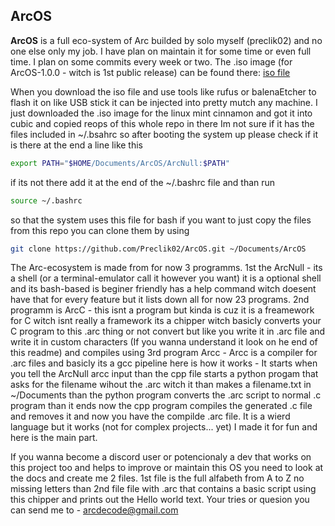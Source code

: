 ## ArcOS 

**ArcOS** is a full eco-system of Arc builded by solo myself (preclik02) and no one else only my job.
I have plan on maintain it for some time or even full time. I plan on some commits every week or two.
The .iso image (for ArcOS-1.0.0 - witch is 1st public release) can be found there: [iso file](https://www.dropbox.com/scl/fi/wrrroev2pr2z9v0nvx6q9/ArcOS-1.0.0.iso?e=2&rlkey=xpgk4gwn66bgavfbvmmf4e0vt&st=4yzwjg4m&dl=0)

When you download the iso file and use tools like rufus or balenaEtcher to flash it on like USB stick it can be injected into pretty mutch any machine.
I just downloaded the .iso image for the linux mint cinnamon and got it into cubic and copied reops of this whole repo in there Im not sure if it has the files included in ~/.bsahrc so after booting the system up please check if it is there at the end a line like this



```bash
export PATH="$HOME/Documents/ArcOS/ArcNull:$PATH"
```


if its not there add it at the end of the ~/.bashrc file and than run


```bash
source ~/.bashrc
```


so that the system uses this file for bash if you want to just copy the files from this repo you can clone them by using


```bash
git clone https://github.com/Preclik02/ArcOS.git ~/Documents/ArcOS
```


The Arc-ecosystem is made from for now 3 programms. 1st the ArcNull - its a shell (or a terminal-emulator call it however you want) it is a optional shell and its bash-based is beginer friendly has a help command witch doesent have that for every feature but it lists down all for now 23 programs. 2nd programm is ArcC - this isnt a program but kinda is cuz it is a freamework for C witch isnt really a framework its a chipper witch basicly converts your C program to this .arc thing or not convert but like you write it in .arc file and write it in custom characters (If you wanna understand it look on he end of this readme) and compiles using 3rd program Arcc - Arcc is a compiler for .arc files and basicly its a gcc pipeline here is how it works - It starts when you tell the ArcNull arcc input than the cpp file starts a python progam that asks for the filename wihout the .arc witch it than makes a filename.txt in ~/Documents than the python program converts the .arc script to normal .c program than it ends now the cpp program compiles the generated .c file and removes it and now you have the compilde .arc file. It is a wierd language but it works (not for complex projects... yet) I made it for fun and here is the main part.



If you wanna become a discord user or potencionaly a dev that works on this project too and helps to improve or maintain this OS you need to look at the docs and create me 2 files. 1st file is the full alfabeth from A to Z no missing letters than 2nd file file with .arc that contains a basic script using this chipper and prints out the Hello world text. Your tries or quesion you can send me to - arcdecode@gmail.com

